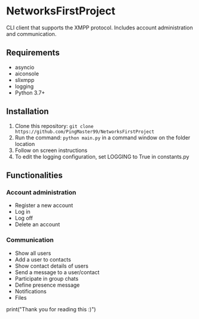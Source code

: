 # NetworksFirstProject
CLI client that supports the XMPP protocol. Includes account administration and communication. 

## Requirements
- asyncio
- aiconsole
- slixmpp
- logging
- Python 3.7+

## Installation
1. Clone this repository: ```git clone https://github.com/PingMaster99/NetworksFirstProject```
2. Run the command: ```python main.py``` in a command window on the folder location
3. Follow on screen instructions
4. To edit the logging configuration, set LOGGING to True in constants.py

## Functionalities
### Account administration
- Register a new account
- Log in
- Log off
- Delete an account

### Communication
- Show all users
- Add a user to contacts
- Show contact details of users
- Send a message to a user/contact
- Participate in group chats
- Define presence message
- Notifications
- Files

print("Thank you for reading this :)")
